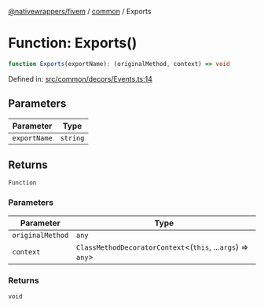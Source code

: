 [@nativewrappers/fivem](../../README.md) / [common](../README.md) / Exports

# Function: Exports()

```ts
function Exports(exportName): (originalMethod, context) => void
```

Defined in: [src/common/decors/Events.ts:14](https://github.com/nativewrappers/nativewrappers/blob/4bf6e80cad9d1396d4cdc3ea16cf4f39993ed50e/src/common/decors/Events.ts#L14)

## Parameters

| Parameter | Type |
| ------ | ------ |
| `exportName` | `string` |

## Returns

`Function`

### Parameters

| Parameter | Type |
| ------ | ------ |
| `originalMethod` | `any` |
| `context` | `ClassMethodDecoratorContext`\<(`this`, ...`args`) => `any`\> |

### Returns

`void`
